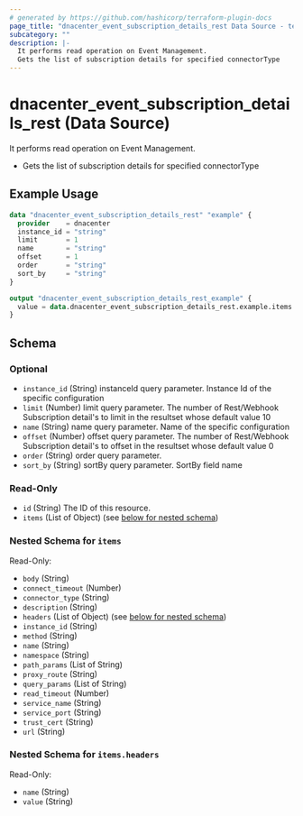 ```yaml
---
# generated by https://github.com/hashicorp/terraform-plugin-docs
page_title: "dnacenter_event_subscription_details_rest Data Source - terraform-provider-dnacenter"
subcategory: ""
description: |-
  It performs read operation on Event Management.
  Gets the list of subscription details for specified connectorType
---
```


# dnacenter_event_subscription_details_rest (Data Source)

It performs read operation on Event Management.

- Gets the list of subscription details for specified connectorType

## Example Usage

```terraform
data "dnacenter_event_subscription_details_rest" "example" {
  provider    = dnacenter
  instance_id = "string"
  limit       = 1
  name        = "string"
  offset      = 1
  order       = "string"
  sort_by     = "string"
}

output "dnacenter_event_subscription_details_rest_example" {
  value = data.dnacenter_event_subscription_details_rest.example.items
}
```

<!-- schema generated by tfplugindocs -->
## Schema

### Optional

- `instance_id` (String) instanceId query parameter. Instance Id of the specific configuration
- `limit` (Number) limit query parameter. The number of Rest/Webhook Subscription detail's to limit in the resultset whose default value 10
- `name` (String) name query parameter. Name of the specific configuration
- `offset` (Number) offset query parameter. The number of Rest/Webhook Subscription detail's to offset in the resultset whose default value 0
- `order` (String) order query parameter.
- `sort_by` (String) sortBy query parameter. SortBy field name

### Read-Only

- `id` (String) The ID of this resource.
- `items` (List of Object) (see [below for nested schema](#nestedatt--items))

<a id="nestedatt--items"></a>
### Nested Schema for `items`

Read-Only:

- `body` (String)
- `connect_timeout` (Number)
- `connector_type` (String)
- `description` (String)
- `headers` (List of Object) (see [below for nested schema](#nestedobjatt--items--headers))
- `instance_id` (String)
- `method` (String)
- `name` (String)
- `namespace` (String)
- `path_params` (List of String)
- `proxy_route` (String)
- `query_params` (List of String)
- `read_timeout` (Number)
- `service_name` (String)
- `service_port` (String)
- `trust_cert` (String)
- `url` (String)

<a id="nestedobjatt--items--headers"></a>
### Nested Schema for `items.headers`

Read-Only:

- `name` (String)
- `value` (String)
